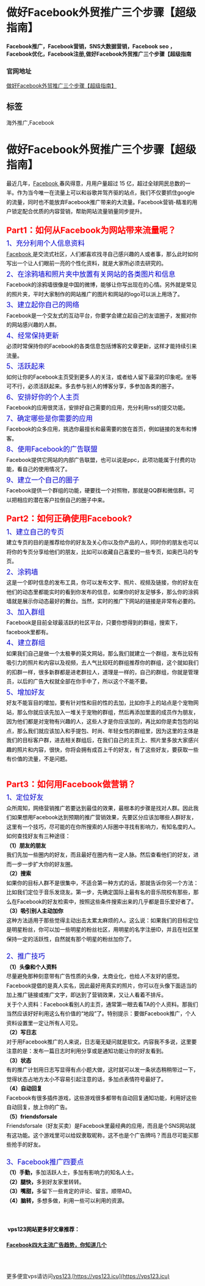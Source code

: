 # 做好Facebook外贸推广三个步骤【超级指南】

#### Facebook推广，Facebook营销，SNS大数据营销，Facebook seo ，Facebook优化，Facebook注册,做好Facebook外贸推广三个步骤【超级指南

### 官网地址

[做好Facebook外贸推广三个步骤【超级指南】](/)

## 标签

海外推广,Facebook



<h1>做好Facebook外贸推广三个步骤【超级指南】</h1><div class="d-m"><div class="dm-cet"><div class="b-d-content lh1" itemprop="articleBody"><div><span style="color:#000000;font-size:14px;"><span style="line-height:1.75em;">最近几年，</span></span><a class="blue und" href="https://vps123.icu/426.html" target="_blank"><span style="font-size:14px;"><span style="line-height:1.75em;">Facebook </span></span></a><span style="color:#000000;font-size:14px;"><span style="line-height:1.75em;">春风得意，月用户量超过 15 亿，超过全球网民总数的一半。作为当今唯一在流量上可以和谷歌并驾齐驱的站点，我们不仅要抓住google的流量，同时也不能放弃Facebook推广带来的大流量。Facebook营销-精准的用户锁定配合优质的内容营销，帮助网站流量销量同步提升。&nbsp;</span></span></div><div style="text-align:center;"><span style="line-height:1.75em;"><picture class="lazy-f p-ritxt" style="height:0px;"><source srcset="https://www.globalsir.com/uploads/58be826b23d3f006308929.webp" type="image/webp"><hide class="nim scrollLoading" style="width:80%;" alt="" onload="this.style.opacity=1" src="https://www.globalsir.com/uploads/58be826b23d3f006308929.jpg"><input id="srcw" type="hidden" value="980"> <input id="srch" type="hidden" value="544"></hide></picture></span></div><div style="text-align:center;">&nbsp;</div><div><span style="color:#ff0000;font-size:22px;"><span style="line-height:1.75em;"><strong>Part1：如何从Facebook为网站带来流量呢？</strong></span></span></div><div><span style="color:#0000cd;font-size:18px;"><span style="line-height:1.75em;">1、充分利用个人信息资料</span></span></div><div><a class="blue und" href="http://www.globalsir.com/BLOG/Facebook-tuiguang/" target="_blank"><span style="font-size:14px;"><span style="line-height:1.75em;">Facebook </span></span></a><span style="color:#000000;font-size:14px;"><span style="line-height:1.75em;">是交流式社区，人们都喜欢找寻自己感兴趣的人或者事，那么此时如何写出一个让人们眼前一亮的个性化资料，就是大家所必须去研究的。</span></span></div><div><span style="color:#0000cd;font-size:18px;"><span style="line-height:1.75em;">2、在涂鸦墙和照片夹中放置有关网站的各类图片和信息</span></span></div><div><span style="color:#000000;font-size:14px;"><span style="line-height:1.75em;">Facebook的涂鸦墙很像是中国的微博，能够让你写出现在的心情。另外就是常见的照片夹，平时大家制作的网站推广的图片和网站的logo可以派上用场了。</span></span></div><div><span style="color:#0000cd;font-size:18px;"><span style="line-height:1.75em;">3、建立起你自己的网络</span></span></div><div><span style="color:#000000;font-size:14px;"><span style="line-height:1.75em;">Facebook是一个交友式的互动平台，你要学会建立起自己的友谊圈子，发掘对你的网站感兴趣的人群。</span></span></div><div><span style="color:#0000cd;font-size:18px;"><span style="line-height:1.75em;">4、经常保持更新</span></span></div><div><span style="color:#000000;font-size:14px;"><span style="line-height:1.75em;">必须时常保持你的Facebook的各类信息包括博客的文章更新，这样才能持续引来流量。</span></span></div><div><span style="color:#0000cd;font-size:18px;"><span style="line-height:1.75em;">5、活跃起来</span></span></div><div><span style="color:#000000;font-size:14px;"><span style="line-height:1.75em;">如何让你的Facebook主页受到更多人的关注，或者给人留下最深的印象呢。坐等可不行，必须活跃起来。多去参与别人的博客分享，多参加各类的圈子。</span></span></div><div><span style="color:#0000cd;font-size:18px;"><span style="line-height:1.75em;">6、安排好你的个人主页</span></span></div><div><span style="color:#000000;font-size:14px;"><span style="line-height:1.75em;">Facebook的应用很灵活，安排好自己需要的应用，充分利用rss的提交功能。</span></span></div><div><span style="color:#0000cd;font-size:18px;"><span style="line-height:1.75em;">7、确定哪些是你需要的应用</span></span></div><div><span style="color:#000000;font-size:14px;"><span style="line-height:1.75em;">Facebook的众多应用，挑选你最擅长和最需要的放在首页，例如链接的发布和博客。</span></span></div><div><span style="color:#0000cd;font-size:18px;"><span style="line-height:1.75em;">8、使用Facebook的广告联盟</span></span></div><div><span style="color:#000000;font-size:14px;"><span style="line-height:1.75em;">Facebook提供它网站的内部广告联盟，也可以说是ppc，此项功能属于付费的功能，看自己的使用情况了。</span></span></div><div><span style="color:#0000cd;font-size:18px;"><span style="line-height:1.75em;">9、建立一个自己的圈子</span></span></div><div><span style="color:rgb(0,0,0);font-size:14px;"><span style="line-height:1.75em;">Facebook提供一个群组的功能，硬要找一个对照物，那就是QQ群和微信群。可以把相应的潜在客户拉倒自己的圈子中来。</span></span></div><div>&nbsp;</div><div><span style="color:#ff0000;font-size:22px;"><span style="line-height:1.75em;"><strong>Part2：如何正确使用Facebook?</strong></span></span></div><div><span style="color:#0000cd;font-size:18px;"><span style="line-height:1.75em;">1、建立自己的专页</span></span></div><div><span style="color:#000000;font-size:14px;"><span style="line-height:1.75em;">建立专页的目的是推荐给你的好友及关心你以及你产品的人，同时你的朋友也可以将你的专页分享给他们的朋友，比如可以收藏自己喜爱的一些专页，如奥巴马的专页。</span></span></div><div><span style="color:#0000cd;font-size:18px;"><span style="line-height:1.75em;">2、涂鸦墙</span></span></div><div><span style="color:#000000;font-size:14px;"><span style="line-height:1.75em;">这是一个即时信息的发布工具，你可以发布文字、照片、视频及链接，你的好友在他们的动态里都能实时的看到你发布的信息，如果你的好友足够多，那么你的涂鸦墙就是展示你动态最好的舞台。当然，实时的推广下网站的链接是非常有必要的。</span></span></div><div><span style="color:#0000cd;font-size:18px;"><span style="line-height:1.75em;">3、加入群组</span></span></div><div><span style="color:#000000;font-size:14px;"><span style="line-height:1.75em;">Facebook是目前全球最活跃的社区平台，只要你想得到的群组，搜索下，facebook里都有。</span></span></div><div><span style="color:#0000cd;font-size:18px;"><span style="line-height:1.75em;">4、建立群组</span></span></div><div><span style="color:#000000;font-size:14px;"><span style="line-height:1.75em;">如果我们自己是做一个太极拳的英文网站，那么我们就建立一个群组，发布比较有吸引力的照片和内容以及视频，去人气比较旺的群组推荐你的群组，这个就如我们的扣群一样，很多新群都是进老群拉人，道理是一样的，自己的群组，你就是管理员，以后的广告大权就全部在你手中了，所以这个不能不要。</span></span></div><div><span style="color:#0000cd;font-size:18px;"><span style="line-height:1.75em;">5、增加好友</span></span></div><div><span style="color:#000000;font-size:14px;"><span style="line-height:1.75em;">好友不能盲目的增加，要有针对性和目的性的去加，比如你手上的站点是个宠物网站，那么你就应该先加入一堆关于宠物的群组，然后再添加里面的成员作为朋友，因为他们都是对宠物有兴趣的人，这些人才是你应该加的，再比如你是卖包包的站点，那么我们就应该加入和手提包、时尚、年轻女性的群组里，因为这里的主体是我们的目标客户群，进去相关群组后，在我们自己的主页上、照片里多放大家感兴趣的照片和内容，很快，你将会拥有成百上千的好友，有了这些好友，要获取一些有价值的流量，不是问题。&nbsp;</span></span></div><div>&nbsp;</div><div>&nbsp;</div><div><span style="color:#ff0000;font-size:22px;"><span style="line-height:1.75em;"><strong>Part3：如何用Facebook做营销？</strong></span></span></div><div><span style="color:#0000cd;font-size:18px;"><span style="line-height:1.75em;">1、定位好友</span></span></div><div><span style="color:#000000;font-size:14px;"><span style="line-height:1.75em;">众所周知，网络营销推广若要达到最佳的效果，最根本的步骤是找对人群。因此我们如果想用Facebook达到预期的推广营销效果，先要区分应该加哪些人群好友，这里有一个技巧，尽可能的在你所搜索的人际圈中寻找有影响力，有知名度的人。如何查找好友有三种途径：</span></span></div><div><span style="color:#000000;font-size:14px;"><span style="line-height:1.75em;"><strong>（1）朋友的朋友</strong></span></span></div><div><span style="color:#000000;font-size:14px;"><span style="line-height:1.75em;">我们先加一些圈内的好友，而且最好在圈内有一定人脉。然后查看他们的好友，进而一步一步扩大你的好友圈。</span></span></div><div><span style="color:#000000;font-size:14px;"><span style="line-height:1.75em;"><strong>（2）搜索</strong></span></span></div><div><span style="color:#000000;font-size:14px;"><span style="line-height:1.75em;">如果你的目标人群不是很集中，不适合第一种方式的话，那就告诉你另一个方法：比如我们定位于音乐发烧友。第一步，先确定国际上最有名的音乐院校有那些，那么在Facebook的好友检索中，按照这些条件搜索出来的几乎都是音乐爱好者了。</span></span></div><div><span style="color:#000000;font-size:14px;"><span style="line-height:1.75em;"><strong>（3）吸引别人主动加你</strong></span></span></div><div><span style="color:#000000;font-size:14px;"><span style="line-height:1.75em;">这种方法适用于那些觉得主动出击太累太麻烦的人。这么说：如果我们的目标定位是明星粉丝，你可以加一些明星的粉丝社区，用明星的名字注册ID，并且在社区里保持一定的活跃性，自然就有那个明星的粉丝加你了。</span></span></div><div>&nbsp;</div><div><span style="color:#0000cd;font-size:18px;"><span style="line-height:1.75em;">2、推广技巧</span></span></div><div><span style="color:#000000;font-size:14px;"><span style="line-height:1.75em;"><strong>（1）头像和个人资料</strong></span></span></div><div><span style="color:#000000;font-size:14px;"><span style="line-height:1.75em;">尽量避免那种刻意带有广告性质的头像，太商业化，也给人不友好的感觉。Facebook提倡的是真人实名，因此最好用真实的照片，你可以在头像下面适当的加上推广链接或推广文字，即达到了营销效果，又让人看着不排斥。</span></span></div><div><span style="color:#000000;font-size:14px;"><span style="line-height:1.75em;">关于个人资料：Facebook看别人的主页，通常第一眼去看TA的个人资料。那我们当然应该好好利用这么有价值的“地段”了。特别提示：要做Facebook推广，个人资料设置里一定让所有人可见。</span></span></div><div><span style="color:#000000;font-size:14px;"><span style="line-height:1.75em;"><strong>（2）写日志</strong></span></span></div><div><span style="color:#000000;font-size:14px;"><span style="line-height:1.75em;">对于用Facebook推广的人来说，日志毫无疑问就是软文。内容我不多说，这里要注意的是：发布一篇日志时利用分享或是通知功能让你的好友看到。</span></span></div><div><span style="color:#000000;font-size:14px;"><span style="line-height:1.75em;"><strong>（3）状态</strong></span></span></div><div><span style="color:#000000;font-size:14px;"><span style="line-height:1.75em;">有的推广计划用日志写显得有点小题大做，这时就可以发一条状态稍稍带过一下，觉得状态占地方太小不容易引起注意的话，多加点表情符号最好了。</span></span></div><div><span style="color:#000000;font-size:14px;"><span style="line-height:1.75em;"><strong>（4）自动回复</strong></span></span></div><div><span style="color:#000000;font-size:14px;"><span style="line-height:1.75em;">Facebook有很多插件游戏，这些游戏很多都带有自动回复通知功能，利用好这些自动回复，放上你的广告。</span></span></div><div><span style="color:#000000;font-size:14px;"><span style="line-height:1.75em;"><strong>（5）friendsforsale</strong></span></span></div><div><span style="color:#000000;font-size:14px;"><span style="line-height:1.75em;">Friendsforsale（好友买卖）是Facebook里最经典的应用，而且是个SNS网站就有这功能。这个游戏里可以给奴隶取昵称，这不也是个广告牌吗？而且尽可能买那些抢手的好友。</span></span></div><div>&nbsp;</div><div><span style="color:#0000cd;font-size:18px;"><span style="line-height:1.75em;">3、Facebook推广四要点</span></span></div><div><span style="color:#000000;font-size:14px;"><span style="line-height:1.75em;"><strong>（1）手勤，</strong>多加活跃人士，多加有影响力的知名人士。</span></span></div><div><span style="color:#000000;font-size:14px;"><span style="line-height:1.75em;"><strong>（2）腿快，</strong>多到好友家里转转。</span></span></div><div><span style="color:#000000;font-size:14px;"><span style="line-height:1.75em;"><strong>（3）嘴甜，</strong>多留下一些肯定的评论、留言。顺带AD。</span></span></div><div><span style="color:#000000;font-size:14px;"><span style="line-height:1.75em;"><strong>（4）脑转，</strong>多想多做，利用一些可以利用的资源。&nbsp;</span></span></div><div>&nbsp;</div><div>&nbsp;</div><div>&nbsp;</div><div><div><p class="p2" style="font-family:;font-stretch:normal;line-height:normal;margin:0px;" color:="" microsoft=""><span style="color:rgb(0,0,0);font-size:14px;"><span class="s1" style="font-kerning:none;line-height:1.75em;"><strong>&nbsp;vps123网站</strong></span></span><span style="color:rgb(0,0,0);font-family:Arial, Verdana, sans-serif;font-size:14px;"><span style="line-height:1.75em;"><strong>更多好文章推荐：</strong></span></span></p><p class="p2" style="font-family:;font-stretch:normal;line-height:normal;margin:0px;" color:="" microsoft="">&nbsp;</p><p class="p2" style="font-family:;font-stretch:normal;line-height:normal;margin:0px;" color:="" microsoft=""><a href="https://vps123.icu/428.html"><strong>Facebook四大主流广告趋势，你知道几个</strong></a></p><p class="p2" style="font-family:;font-stretch:normal;line-height:normal;margin:0px;" color:="" microsoft="">&nbsp;</p></div></div><p style="text-align:right;">&nbsp;</p></div></div></div>

更多便宜vps请访问[vps123](https://vps123.icu),[https://vps123.icu](https://vps123.icu)
